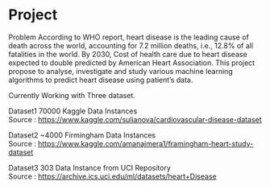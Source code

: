 # Project

Problem
According to WHO report, heart disease is the leading cause of death across the world, accounting for 7.2 million deaths, i.e., 12.8% of all fatalities in the world. By 2030, Cost of health care due to heart disease expected to double predicted by American Heart Association. This project propose to analyse, investigate and study various machine learning algorithms to predict heart disease using patient’s data. 

Currently Working with Three dataset.

Dataset1 70000 Kaggle Data Instances  
Source : https://www.kaggle.com/sulianova/cardiovascular-disease-dataset

Dataset2 ~4000 Firmingham Data Instances  
Source : https://www.kaggle.com/amanajmera1/framingham-heart-study-dataset

Dataset3 303 Data Instance from UCI Repository  
Source : https://archive.ics.uci.edu/ml/datasets/heart+Disease
